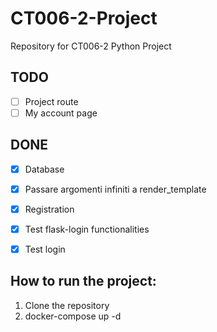 # CT006-2-Project
Repository for CT006-2 Python Project

## TODO
- [ ] Project route
- [ ] My account page

## DONE
- [x] Database 
- [x] Passare argomenti infiniti a render_template
- [x] Registration
- [x] Test flask-login functionalities 
- [x] Test login


## How to run the project:
1. Clone the repository
2. docker-compose up -d
